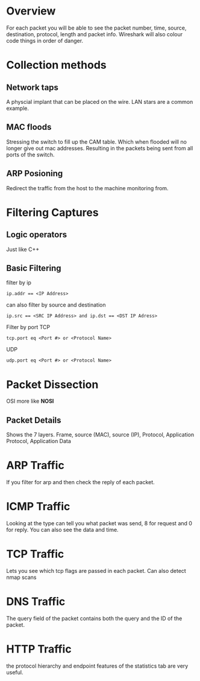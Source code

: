 # Overview
For each packet you will be able to see the packet number, time, source, destination, protocol, length and packet info.
Wireshark will also colour code things in order of danger.

# Collection methods

## Network taps
A physcial implant that can be placed on the wire. LAN stars are a common example.

## MAC floods
Stressing the switch to fill up the CAM table. Which when flooded will no longer give out mac addresses. Resulting in the packets being sent from all ports of the switch.

## ARP Posioning
Redirect the traffic from the host to the machine monitoring from.

# Filtering Captures
## Logic operators
Just like C++

## Basic Filtering
filter by ip
```wireshark
ip.addr == <IP Address>
```

can also filter by source and destination
```wireshark
ip.src == <SRC IP Address> and ip.dst == <DST IP Adress>
```

Filter by port
TCP
```wireshark
tcp.port eq <Port #> or <Protocol Name>
```
UDP
```wireshark
udp.port eq <Port #> or <Protocol Name>
```

# Packet Dissection
OSI more like **NOSI**
## Packet Details
Shows the 7 layers.
Frame, source (MAC), source (IP), Protocol, Application Protocol, Application Data

# ARP Traffic
If you filter for arp and then check the reply of each packet.

# ICMP Traffic
Looking at the type can tell you what packet was send, 8 for request and 0 for reply.
You can also see the data and time.

# TCP Traffic
Lets you see which tcp flags are passed in each packet. Can also detect nmap scans

# DNS Traffic
The query field of the packet contains both the query and the ID of the packet.

# HTTP Traffic
the protocol hierarchy and endpoint features of the statistics tab are very useful.